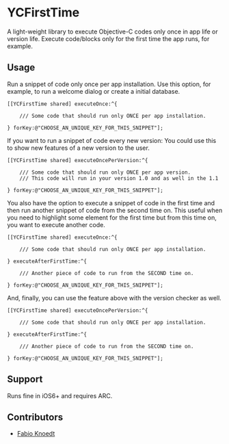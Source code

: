 YCFirstTime
===========

A light-weight library to execute Objective-C codes only once in app life or version life. Execute code/blocks only for the first time the app runs, for example.

Usage
------------

Run a snippet of code only once per app installation.
Use this option, for example, to run a welcome dialog or create a initial database.

	[[YCFirstTime shared] executeOnce:^{
      
		/// Some code that should run only ONCE per app installation.
  
	} forKey:@"CHOOSE_AN_UNIQUE_KEY_FOR_THIS_SNIPPET"];

If you want to run a snippet of code every new version:
You could use this to show new features of a new version to the user.

	[[YCFirstTime shared] executeOncePerVersion:^{
      
		/// Some code that should run only ONCE per app version.
		/// This code will run in your version 1.0 and as well in the 1.1
                                
	} forKey:@"CHOOSE_AN_UNIQUE_KEY_FOR_THIS_SNIPPET"];
  
You also have the option to execute a snippet of code in the first time and then run another snippet of code from the second time on. This useful when you need to highlight some element for the first time but from this time on, you want to execute another code.

	[[YCFirstTime shared] executeOnce:^{
            
		/// Some code that should run only ONCE per app installation.
            
	} executeAfterFirstTime:^{
            
		/// Another piece of code to run from the SECOND time on.
            
	} forKey:@"CHOOSE_AN_UNIQUE_KEY_FOR_THIS_SNIPPET"];

And, finally, you can use the feature above with the version checker as well.

	[[YCFirstTime shared] executeOncePerVersion:^{
            
		/// Some code that should run only ONCE per app installation.
            
	} executeAfterFirstTime:^{
            
		/// Another piece of code to run from the SECOND time on.
            
	} forKey:@"CHOOSE_AN_UNIQUE_KEY_FOR_THIS_SNIPPET"];

Support
------------	
	
Runs fine in iOS6+ and requires ARC.
	
Contributors
------------

* [Fabio Knoedt](https://github.com/fabioknoedt)
